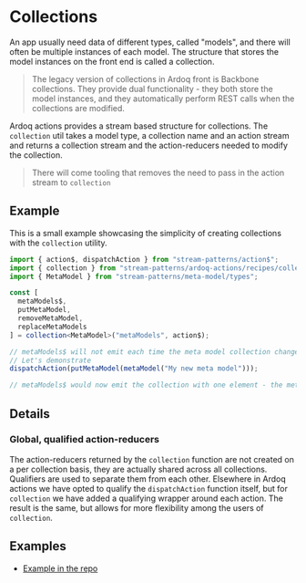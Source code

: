 # Collections

An app usually need data of different types, called "models", and there will
often be multiple instances of each model. The structure that stores the model
instances on the front end is called a collection.

> The legacy version of collections in Ardoq front is Backbone collections.
> They provide dual functionality - they both store the model instances, and
> they automatically perform REST calls when the collections are modified.

Ardoq actions provides a stream based structure for collections. The
`collection` util takes a model type, a collection name and an action stream and
returns a collection stream and the action-reducers needed to modify the
collection.

> There will come tooling that removes the need to pass in the action stream to
> `collection`

## Example

This is a small example showcasing the simplicity of creating collections with
the `collection` utility.

```typescript
import { action$, dispatchAction } from "stream-patterns/action$";
import { collection } from "stream-patterns/ardoq-actions/recipes/collection";
import { MetaModel } from "stream-patterns/meta-model/types";

const [
  metaModels$,
  putMetaModel,
  removeMetaModel,
  replaceMetaModels
] = collection<MetaModel>("metaModels", action$);

// metaModels$ will not emit each time the meta model collection changes
// Let's demonstrate
dispatchAction(putMetaModel(metaModel("My new meta model")));

// metaModels$ would now emit the collection with one element - the meta model
```

## Details

### Global, qualified action-reducers

The action-reducers returned by the `collection` function are not created on a
per collection basis, they are actually shared across all collections.
Qualifiers are used to separate them from each other. Elsewhere in Ardoq actions
we have opted to qualify the `dispatchAction` function itself, but for
`collection` we have added a qualifying wrapper around each action. The result
is the same, but allows for more flexibility among the users of `collection`.

## Examples

- [Example in the repo](https://github.com/ardoq/ardoq-actions/tree/master/src/examples/data-collection)
